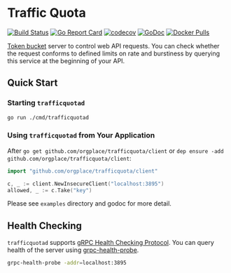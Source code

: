 # Traffic Quota

[![Build Status](https://travis-ci.com/orgplace/trafficquota.svg?branch=master)](https://travis-ci.com/orgplace/trafficquota)
[![Go Report Card](https://goreportcard.com/badge/github.com/orgplace/trafficquota)](https://goreportcard.com/report/github.com/orgplace/trafficquota)
[![codecov](https://codecov.io/gh/orgplace/trafficquota/branch/master/graph/badge.svg)](https://codecov.io/gh/orgplace/trafficquota)
[![GoDoc](https://godoc.org/github.com/orgplace/trafficquota?status.svg)](https://godoc.org/github.com/orgplace/trafficquota)
[![Docker Pulls](https://img.shields.io/docker/pulls/orgplace/trafficquota.svg?style=flat)](https://hub.docker.com/r/orgplace/trafficquota)

[Token bucket](https://en.wikipedia.org/wiki/Token_bucket) server to control web API requests.
You can check whether the request conforms to defined limits on rate and burstiness by querying this service at the beginning of your API.

## Quick Start

### Starting `trafficquotad`

```sh
go run ./cmd/trafficquotad
```

### Using `trafficquotad` from Your Application

After `go get github.com/orgplace/trafficquota/client`
or `dep ensure -add github.com/orgplace/trafficquota/client`:

```go
import "github.com/orgplace/trafficquota/client"

c, _ := client.NewInsecureClient("localhost:3895")
allowed, _ := c.Take("key")
```

Please see `examples` directory and godoc for more detail.

## Health Checking

`trafficquotad` supports [gRPC Health Checking Protocol](https://github.com/grpc/grpc/blob/master/doc/health-checking.md).
You can query health of the server using [grpc-health-probe](https://github.com/grpc-ecosystem/grpc-health-probe).

```sh
grpc-health-probe -addr=localhost:3895
```
